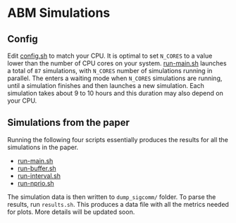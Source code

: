 # ABM Simulations

## Config

Edit [config.sh](https://github.com/inet-tub/ns3-datacenter/tree/master/simulator/ns-3.35/examples/ABM/config.sh) to match your CPU. It is optimal to set `N_CORES` to a value lower than the number of CPU cores on your system. [run-main.sh](https://github.com/inet-tub/ns3-datacenter/tree/master/simulator/ns-3.35/examples/ABM/run-main.sh) launches a total of `87` simulations, with `N_CORES` number of simulations running in parallel. The enters a waiting mode when `N_CORES` simulations are running, until a simulation finishes and then launches a new simulation. Each simulation takes about 9 to 10 hours and this duration may also depend on your CPU.


## Simulations from the paper

Running the following four scripts essentially produces the results for all the simulations in the paper.

- [run-main.sh](./run-main.sh)
- [run-buffer.sh](./run-buffer.sh)
- [run-interval.sh](./run-interval.sh)
- [run-nprio.sh](./run-nprio.sh)

The simulation data is then written to `dump_sigcomm/` folder. To parse the results, run `results.sh`. This produces a data file with all the metrics needed for plots. More details will be updated soon.